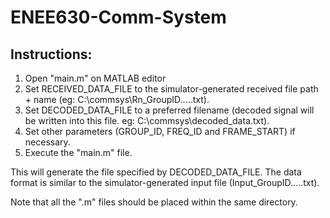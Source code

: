 # ENEE630-Comm-System

## Instructions:
  1. Open "main.m" on MATLAB editor
  2. Set RECEIVED_DATA_FILE to the simulator-generated received file path + name (eg: C:\commsys\Rn_GroupID.....txt).
  3. Set DECODED_DATA_FILE to a preferred filename (decoded signal will be written into this file. eg: C:\commsys\decoded_data.txt).
  4. Set other parameters (GROUP_ID, FREQ_ID and FRAME_START) if necessary.
  5. Execute the "main.m" file. 
  
  This will generate the file specified by DECODED_DATA_FILE. 
  The data format is similar to the simulator-generated input file (Input_GroupID.....txt).
  
  Note that all the ".m" files should be placed within the same directory.
